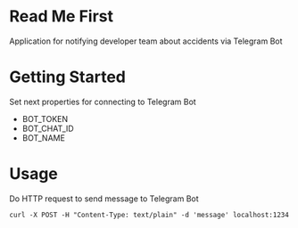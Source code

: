 # Read Me First
Application for notifying developer team about accidents via Telegram Bot

# Getting Started
Set next properties for connecting to Telegram Bot
- BOT_TOKEN
- BOT_CHAT_ID
- BOT_NAME

# Usage
Do HTTP request to send message to Telegram Bot

```curl -X POST -H "Content-Type: text/plain" -d 'message' localhost:1234```